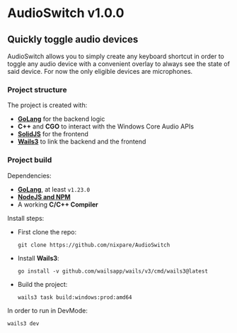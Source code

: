 # AudioSwitch v1.0.0
## Quickly toggle audio devices

AudioSwitch allows you to simply create any keyboard shortcut in order to toggle any audio device
with a convenient overlay to always see the state of said device.
For now the only eligible devices are microphones.

### Project structure

The project is created with:
+ **[GoLang](https://go.dev)** for the backend logic
+ **C++** and **CGO** to interact with the Windows Core Audio APIs
+ **[SolidJS](https://www.solidjs.com/)** for the frontend
+ **[Wails3](https://v3alpha.wails.io/)** to link the backend and the frontend

### Project build

Dependencies:
+ **[GoLang](https://go.dev/doc/install)**, at least `v1.23.0`
+ **[NodeJS and NPM](https://nodejs.org/en/download/package-manager)**
+ A working **C/C++ Compiler**

Install steps:
+ First clone the repo:
  ```
  git clone https://github.com/nixpare/AudioSwitch
  ```
+ Install **Wails3**:
  ```
  go install -v github.com/wailsapp/wails/v3/cmd/wails3@latest
  ```
+ Build the project:
  ```
  wails3 task build:windows:prod:amd64
  ```

In order to run in DevMode:
```
wails3 dev
```
